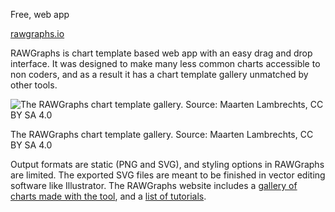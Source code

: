 Free, web app

[rawgraphs.io](https://rawgraphs.io/)

RAWGraphs is chart template based web app with an easy drag and drop interface. It was designed to make many less common charts accessible to non coders, and as a result it has a chart template gallery unmatched by other tools.

![The RAWGraphs chart template gallery. Source: Maarten Lambrechts, CC BY SA 4.0](Data%20visualisation%20design%20in%20practice%202%20tools%20208f06b06b0f4b21ad8ecf3047f02ce0/rawgraphs-gallery-new.png)

The RAWGraphs chart template gallery. Source: Maarten Lambrechts, CC BY SA 4.0

Output formats are static (PNG and SVG), and styling options in RAWGraphs are limited. The exported SVG files are meant to be finished in vector editing software like Illustrator. The RAWGraphs website includes a [gallery of charts made with the tool](https://rawgraphs.io/gallery), and a [list of tutorials](https://rawgraphs.io/learning).